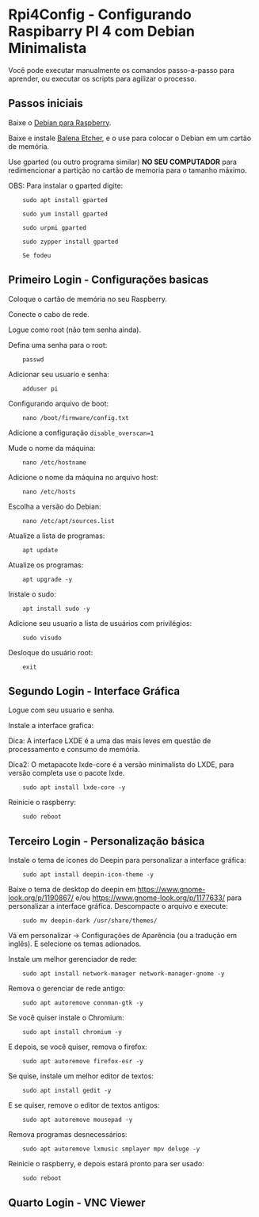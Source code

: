 # Rpi4Config - Configurando Raspibarry PI 4 com Debian Minimalista

Você pode executar manualmente os comandos passo-a-passo para aprender, ou executar os scripts para agilizar o processo.

## Passos iniciais

Baixe o [Debian para Raspberry](https://raspi.debian.net/daily-images/).

Baixe e instale [Balena Etcher](https://github.com/balena-io/etcher/releases), e o use para colocar o Debian em um cartão de memória.

Use gparted (ou outro programa similar) **NO SEU COMPUTADOR** para redimencionar a partição no cartão de memoria para o tamanho máximo.

OBS: Para instalar o gparted digite:

~~~Debian/Ubuntu
    sudo apt install gparted
~~~

~~~Fedora
    sudo yum install gparted
~~~

~~~Mageia
    sudo urpmi gparted
~~~

~~~OpenSUSE
    sudo zypper install gparted
~~~

~~~Windows
    Se fodeu
~~~

## Primeiro Login - Configurações basicas

Coloque o cartão de memória no seu Raspberry.

Conecte o cabo de rede.

Logue como root (não tem senha ainda).

Defina uma senha para o root:
```
    passwd
```

Adicionar seu usuario e senha:
```
    adduser pi
```

Configurando arquivo de boot:
```
    nano /boot/firmware/config.txt
```
Adicione a configuração `disable_overscan=1`

Mude o nome da máquina:
```
    nano /etc/hostname
```

Adicione o nome da máquina no arquivo host:
```
    nano /etc/hosts
```

Escolha a versão do Debian:
```
    nano /etc/apt/sources.list
```

Atualize a lista de programas:
```
    apt update
```

Atualize os programas:
```
    apt upgrade -y
```

Instale o sudo:
```
    apt install sudo -y
```

Adicione seu usuario a lista de usuários com privilégios:
```
    sudo visudo
```

Desloque do usuário root:
```
    exit
```

## Segundo Login - Interface Gráfica

Logue com seu usuario e senha.

Instale a interface grafica:

Dica: A interface LXDE é a uma das mais leves em questão de processamento e consumo de memória.

Dica2: O metapacote lxde-core é a versão minimalista do LXDE, para versão completa use o pacote lxde.

```
    sudo apt install lxde-core -y
```

Reinicie o raspberry:
```
    sudo reboot
```

## Terceiro Login - Personalização básica

Instale o tema de icones do Deepin para personalizar a interface gráfica:
```
    sudo apt install deepin-icon-theme -y
```

Baixe o tema de desktop do deepin em https://www.gnome-look.org/p/1190867/ e/ou https://www.gnome-look.org/p/1177633/ para personalizar a interface gráfica. Descompacte o arquivo e execute:
```
    sudo mv deepin-dark /usr/share/themes/
```

Vá em personalizar -> Configurações de Aparência (ou a tradução em inglês). E selecione os temas adionados.

Instale um melhor gerenciador de rede:
```
    sudo apt install network-manager network-manager-gnome -y
```

Remova o gerenciar de rede antigo:
```
    sudo apt autoremove connman-gtk -y
```

Se você quiser instale o Chromium:
```
    sudo apt install chromium -y
```

E depois, se você quiser, remova o firefox:
```
    sudo apt autoremove firefox-esr -y
```

Se quise, instale um melhor editor de textos:
```
    sudo apt install gedit -y
```

E se quiser, remove o editor de textos antigos:
```
    sudo apt autoremove mousepad -y
```

Remova programas desnecessários:
```
    sudo apt autoremove lxmusic smplayer mpv deluge -y
```

Reinicie o raspberry, e depois estará pronto para ser usado:
```
    sudo reboot                                              
```

## Quarto Login - VNC Viewer
